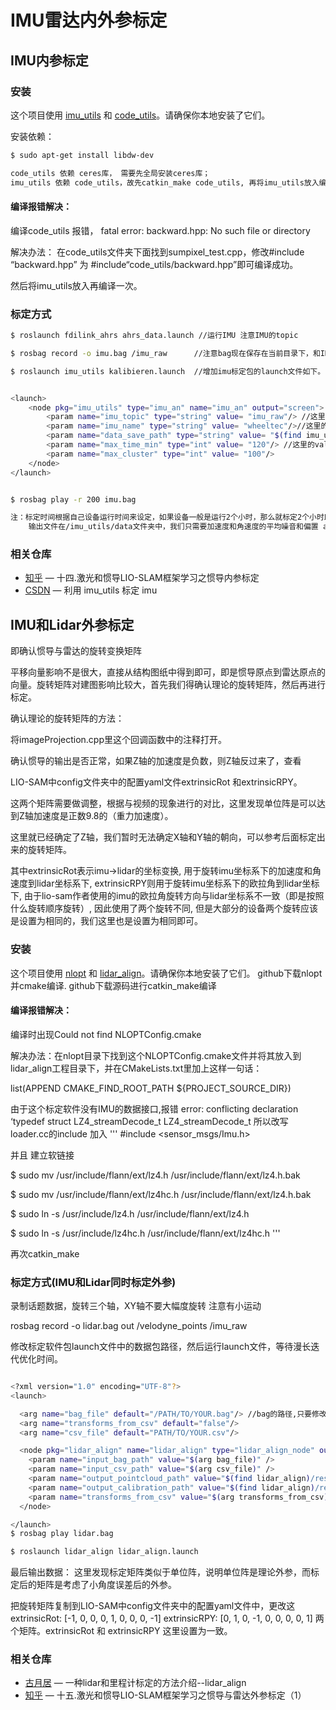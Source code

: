 # IMU雷达内外参标定

## IMU内参标定
### 安装

这个项目使用 [imu_utils](https://github.com/gaowenliang/imu_utils) 和 [code_utils](https://github.com/gaowenliang/code_utils)。请确保你本地安装了它们。

安装依赖：

```sh
$ sudo apt-get install libdw-dev

code_utils 依赖 ceres库， 需要先全局安装ceres库；
imu_utils 依赖 code_utils，故先catkin_make code_utils, 再将imu_utils放入编译。
```
#### 编译报错解决：

编译code_utils 报错， fatal error: backward.hpp: No such file or directory

解决办法： 在code_utils文件夹下面找到sumpixel_test.cpp，修改#include “backward.hpp” 为 #include“code_utils/backward.hpp”即可编译成功。

然后将imu_utils放入再编译一次。


### 标定方式


```sh
$ roslaunch fdilink_ahrs ahrs_data.launch //运行IMU 注意IMU的topic

$ rosbag record -o imu.bag /imu_raw   	 //注意bag现在保存在当前目录下，和IMUtopic为/imu_raw

$ roslaunch imu_utils kalibieren.launch  //增加imu标定包的launch文件如下。 在/imu_utils/launch下创建


<launch>
    <node pkg="imu_utils" type="imu_an" name="imu_an" output="screen">
        <param name="imu_topic" type="string" value= "imu_raw"/> //这里的value是你的imu的topic
        <param name="imu_name" type="string" value= "wheeltec"/>//这里的value是你的imu名字自定义
        <param name="data_save_path" type="string" value= "$(find imu_utils)/data/"/>
        <param name="max_time_min" type="int" value= "120"/> //这里的value值是你录制的imu的数据包的时间长度，这个value值一定要小于你录制的imu数据包
        <param name="max_cluster" type="int" value= "100"/>
    </node>
</launch>


$ rosbag play -r 200 imu.bag 

注：标定时间根据自己设备运行时间来设定，如果设备一般是运行2个小时，那么就标定2个小时即可。
    输出文件在/imu_utils/data文件夹中，我们只需要加速度和角速度的平均噪音和偏置 avg-axis中的gry_n,gry_w,acc_n,acc_w，不需要每个方向的。


```


### 相关仓库

- [知乎](https://zhuanlan.zhihu.com/p/434710744) — 十四.激光和惯导LIO-SLAM框架学习之惯导内参标定
- [CSDN](https://blog.csdn.net/er_dan_love/article/details/124370788) — 利用 imu_utils 标定 imu


## IMU和Lidar外参标定


即确认惯导与雷达的旋转变换矩阵

平移向量影响不是很大，直接从结构图纸中得到即可，即是惯导原点到雷达原点的向量。旋转矩阵对建图影响比较大，首先我们得确认理论的旋转矩阵，然后再进行标定。

确认理论的旋转矩阵的方法：

将imageProjection.cpp里这个回调函数中的注释打开。

确认惯导的输出是否正常，如果Z轴的加速度是负数，则Z轴反过来了，查看

LIO-SAM中config文件夹中的配置yaml文件extrinsicRot 和extrinsicRPY。

这两个矩阵需要做调整，根据与视频的现象进行的对比，这里发现单位阵是可以达到Z轴加速度是正数9.8的（重力加速度）。

这里就已经确定了Z轴，我们暂时无法确定X轴和Y轴的朝向，可以参考后面标定出来的旋转矩阵。

其中extrinsicRot表示imu->lidar的坐标变换, 用于旋转imu坐标系下的加速度和角速度到lidar坐标系下, extrinsicRPY则用于旋转imu坐标系下的欧拉角到lidar坐标下, 由于lio-sam作者使用的imu的欧拉角旋转方向与lidar坐标系不一致（即是按照什么旋转顺序旋转）, 因此使用了两个旋转不同, 但是大部分的设备两个旋转应该是设置为相同的，我们这里也是设置为相同即可。

### 安装

这个项目使用 [nlopt](https://github.com/stevengj/nlopt) 和 [lidar_align](https://github.com/ethz-asl/lidar_align)。请确保你本地安装了它们。
github下载nlopt 并cmake编译.
github下载源码进行catkin_make编译

#### 编译报错解决：

编译时出现Could not find NLOPTConfig.cmake

解决办法：在nlopt目录下找到这个NLOPTConfig.cmake文件并将其放入到lidar_align工程目录下，并在CMakeLists.txt里加上这样一句话：

list(APPEND CMAKE_FIND_ROOT_PATH ${PROJECT_SOURCE_DIR})

由于这个标定软件没有IMU的数据接口,报错 error: conflicting declaration ‘typedef struct LZ4_streamDecode_t LZ4_streamDecode_t
所以改写loader.cc的include 加入
'''
#include <sensor_msgs/Imu.h>

并且 建立软链接

$ sudo mv /usr/include/flann/ext/lz4.h /usr/include/flann/ext/lz4.h.bak

$ sudo mv /usr/include/flann/ext/lz4hc.h /usr/include/flann/ext/lz4.h.bak
 
$ sudo ln -s /usr/include/lz4.h /usr/include/flann/ext/lz4.h

$ sudo ln -s /usr/include/lz4hc.h /usr/include/flann/ext/lz4hc.h
'''

再次catkin_make
### 标定方式(IMU和Lidar同时标定外参)

录制话题数据，旋转三个轴，XY轴不要大幅度旋转 注意有小运动

rosbag record -o lidar.bag out /velodyne_points /imu_raw 

修改标定软件包launch文件中的数据包路径，然后运行launch文件，等待漫长迭代优化时间。

```sh

<?xml version="1.0" encoding="UTF-8"?>
<launch>

  <arg name="bag_file" default="/PATH/TO/YOUR.bag"/> //bag的路径,只要修改这里
  <arg name="transforms_from_csv" default="false"/>
  <arg name="csv_file" default="PATH/TO/YOUR.csv"/> 

  <node pkg="lidar_align" name="lidar_align" type="lidar_align_node" output="screen">
    <param name="input_bag_path" value="$(arg bag_file)" />
    <param name="input_csv_path" value="$(arg csv_file)" />
    <param name="output_pointcloud_path" value="$(find lidar_align)/results/$(anon lidar_points).ply" />
    <param name="output_calibration_path" value="$(find lidar_align)/results/$(anon calibration).txt" />
    <param name="transforms_from_csv" value="$(arg transforms_from_csv)"/>
  </node>

</launch>
$ rosbag play lidar.bag

$ roslaunch lidar_align lidar_align.launch

```

最后输出数据：
这里发现标定矩阵类似于单位阵，说明单位阵是理论外参，而标定后的矩阵是考虑了小角度误差后的外参。

把旋转矩阵复制到LIO-SAM中config文件夹中的配置yaml文件中，更改这  extrinsicRot: [-1, 0, 0, 0, 1, 0, 0, 0, -1]
  extrinsicRPY: [0, 1, 0, -1, 0, 0, 0, 0, 1]
两个矩阵。extrinsicRot 和 extrinsicRPY 这里设置为一致。


### 相关仓库

- [古月居](https://guyuehome.com/35276) — 一种lidar和里程计标定的方法介绍--lidar_align
- [知乎](https://zhuanlan.zhihu.com/p/434718435) — 十五.激光和惯导LIO-SLAM框架学习之惯导与雷达外参标定（1）

